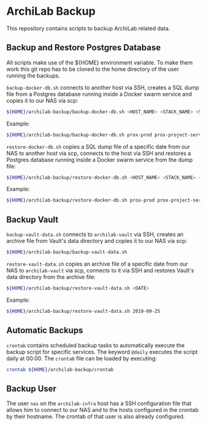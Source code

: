 # ArchiLab Backup

This repository contains scripts to backup ArchiLab related data.

## Backup and Restore Postgres Database

All scripts make use of the \${HOME} environment variable. To make them work
this git repo has to be cloned to the home directory of the user running the
backups.

`backup-docker-db.sh` connects to another host via SSH, creates a SQL dump file
from a Postgres database running inside a Docker swarm service and copies it to
our NAS via scp:

```bash
${HOME}/archilab-backup/backup-docker-db.sh <HOST_NAME> <STACK_NAME> <SERVICE_NAME> <DB_USER> <DB_NAME>
```

Example:

```bash
${HOME}/archilab-backup/backup-docker-db.sh prox-prod prox-project-service project-db project-service project-db
```

`restore-docker-db.sh` copies a SQL dump file of a specific date from our NAS to
another host via scp, connects to the host via SSH and restores a Postgres
database running inside a Docker swarm service from the dump file:

```bash
${HOME}/archilab-backup/restore-docker-db.sh <HOST_NAME> <STACK_NAME> <SERVICE_NAME> <DB_USER> <DB_NAME> <DATE>
```

Example:

```bash
${HOME}/archilab-backup/restore-docker-db.sh prox-prod prox-project-service project-db project-service project-db 2019-09-25
```

## Backup Vault

`backup-vault-data.sh` connects to `archilab-vault` via SSH, creates an archive file from Vault's data directory and copies it to our NAS via scp:

```bash
${HOME}/archilab-backup/backup-vault-data.sh
```

`restore-vault-data.sh` copies an archive file of a specific date from our NAS to `archilab-vault` via scp, connects to it via SSH and restores Vault's data directory from the archive file:

```bash
${HOME}/archilab-backup/restore-vault-data.sh <DATE>
```

Example:

```bash
${HOME}/archilab-backup/restore-vault-data.sh 2019-09-25
```

## Automatic Backups

`crontab` contains scheduled backup tasks to automatically execute the backup
script for specific services. The keyword `@daily` executes the script daily at
00:00. The `crontab` file can be loaded by executing:

```bash
crontab ${HOME}/archilab-backup/crontab
```

## Backup User

The user `nas` on the `archilab-infra` host has a SSH configuration file that
allows him to connect to our NAS and to the hosts configured in the crontab by
their hostname. The crontab of that user is also already configured.
